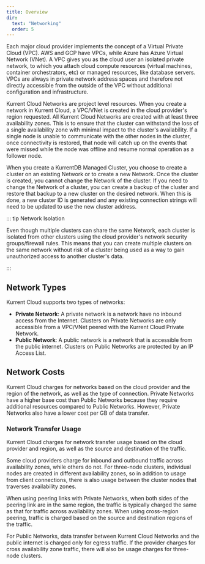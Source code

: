 ```yaml
---
title: Overview
dir:
  text: "Networking"
  order: 5
---
```


Each major cloud provider implements the concept of a Virtual Private Cloud (VPC). AWS and GCP have VPCs, while Azure has Azure Virtual Network (VNet). A VPC gives you as the cloud user an isolated private network, to which you attach cloud compute resources (virtual machines, container orchestrators, etc) or managed resources, like database servers. VPCs are always in private network address spaces and therefore not directly accessible from the outside of the VPC without additional configuration and infrastructure.

Kurrent Cloud Networks are project level resources. When you create a network in Kurrent Cloud, a VPC/VNet is created in the cloud provider's region requested. All Kurrent Cloud Networks are created with at least three availability zones. This is to ensure that the cluster can withstand the loss of a single availability zone with minimal impact to the cluster's availability. If a single node is unable to communicate with the other nodes in the cluster, once connectivity is restored, that node will catch up on the events that were missed while the node was offline and resume normal operation as a follower node.

When you create a KurrentDB Managed Cluster, you choose to create a cluster on an existing Network or to create a new Network. Once the cluster is created, you cannot change the Network of the cluster. If you need to change the Network of a cluster, you can create a backup of the cluster and restore that backup to a new cluster on the desired network. When this is done, a new cluster ID is generated and any existing connection strings will need to be updated to use the new cluster address.

::: tip Network Isolation

Even though multiple clusters can share the same Network, each cluster is isolated from other clusters using the cloud provider's network security groups/firewall rules. This means that you can create multiple clusters on the same network without risk of a cluster being used as a way to gain unauthorized access to another cluster's data.

:::

## Network Types

Kurrent Cloud supports two types of networks:

- **Private Network**: A private network is a network have no inbound access from the Internet. Clusters on Private Networks are only accessible from a VPC/VNet peered with the Kurrent Cloud Private Network.
- **Public Network**: A public network is a network that is accessible from the public internet. Clusters on Public Networks are protected by an IP Access List.

## Network Costs

Kurrent Cloud charges for networks based on the cloud provider and the region of the network, as well as the type of connection. Private Networks have a higher base cost than Public Networks because they require additional resources compared to Public Networks. However, Private Networks also have a lower cost per GB of data transfer.

### Network Transfer Usage

Kurrent Cloud charges for network transfer usage based on the cloud provider and region, as well as the source and destination of the traffic.

Some cloud providers charge for inbound and outbound traffic across availability zones, while others do not. For three-node clusters, individual nodes are created in different availability zones, so in addition to usage from client connections, there is also usage between the cluster nodes that traverses availability zones.

When using peering links with Private Networks, when both sides of the peering link are in the same region, the traffic is typically charged the same as that for traffic across availability zones. When using cross-region peering, traffic is charged based on the source and destination regions of the traffic.

For Public Networks, data transfer between Kurrent Cloud Networks and the public internet is charged only for egress traffic. If the provider charges for cross availability zone traffic, there will also be usage charges for three-node clusters.
